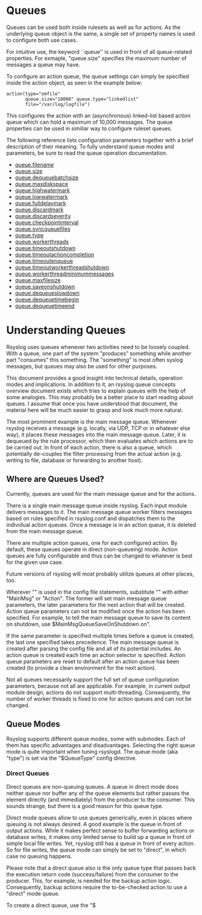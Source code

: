 Queues
======
Queues can be used both inside rulesets as well as for actions. 
As the underlying queue object is the same, a single set of property names is used to configure both use cases. 

For intuitive use, the keyword ``queue'' is used in front of all queue-related properties. 
For exmaple, "queue.size" specifies the maximum number of messages a queue may have. 

To configure an action queue, the queue settings can simply be specified inside the action object, as seen in the example below:

    action(type="omfile" 
           queue.size="10000" queue.type="linkedlist"
           file="/var/log/logfile")

This configures the action with an (asynchronous) linked-list based action queue which can hold a maximum of 10,000 messages. The queue properties can be used in similiar way to configure ruleset queues.

The following reference lists configuration parameters together with a brief description of their meaning. 
To fully understand queue modes and parameters, be sure to read the queue operation documentation.


<ul>
<li><a name="tex2html539" href="node33.html">queue.filename</a></li>
<li><a name="tex2html540" href="node34.html">queue.size</a></li>
<li><a name="tex2html541" href="node35.html">queue.dequeuebatchsize</a></li>
<li><a name="tex2html542" href="node36.html">queue.maxdiskspace</a></li>
<li><a name="tex2html543" href="node37.html">queue.highwatermark</a></li>
<li><a name="tex2html544" href="node38.html">queue.lowwatermark</a></li>
<li><a name="tex2html545" href="node39.html">queue.fulldelaymark</a></li>
<li><a name="tex2html546" href="node40.html">queue.discardmark</a></li>
<li><a name="tex2html547" href="node41.html">queue.discardseverity</a></li>
<li><a name="tex2html548" href="node42.html">queue.checkpointinterval</a></li>
<li><a name="tex2html549" href="node43.html">queue.syncqueuefiles</a></li>
<li><a name="tex2html550" href="node44.html">queue.type</a></li>
<li><a name="tex2html551" href="node45.html">queue.workerthreads</a></li>
<li><a name="tex2html552" href="node46.html">queue.timeoutshutdown</a></li>
<li><a name="tex2html553" href="node47.html">queue.timeoutactioncompletion</a></li>
<li><a name="tex2html554" href="node48.html">queue.timeoutenqueue</a></li>
<li><a name="tex2html555" href="node49.html">queue.timeoutworkerthreadshutdown</a></li>
<li><a name="tex2html556" href="node50.html">queue.workerthreadminimummessages</a></li>
<li><a name="tex2html557" href="node51.html">queue.maxfilesize</a></li>
<li><a name="tex2html558" href="node52.html">queue.saveonshutdown</a></li>
<li><a name="tex2html559" href="node53.html">queue.dequeueslowdown</a></li>
<li><a name="tex2html560" href="node54.html">queue.dequeuetimebegin</a></li>
<li><a name="tex2html561" href="node55.html">queue.dequeuetimeend</a></li>
</ul>


Understanding Queues
====================
Rsyslog uses queues whenever two activities need to be loosely coupled. With a queue, one part of the system "produces" something while another part "consumes" this something. The "something" is most often syslog messages, but queues may also be used for other purposes.

This document provides a good insight into technical details, operation modes and implications. In addition to it, an rsyslog queue concepts overview document exists which tries to explain queues with the help of some analogies. This may probably be a better place to start reading about queues. I assume that once you have understood that document, the material here will be much easier to grasp and look much more natural.

The most prominent example is the main message queue. Whenever rsyslog receives a message (e.g. locally, via UDP, TCP or in whatever else way), it places these messages into the main message queue. Later, it is dequeued by the rule processor, which then evaluates which actions are to be carried out. In front of each action, there is also a queue, which potentially de-couples the filter processing from the actual action (e.g. writing to file, database or forwarding to another host).


Where are Queues Used?
----------------------
Currently, queues are used for the main message queue and for the actions.

There is a single main message queue inside rsyslog. Each input module delivers messages to it. The main message queue worker filters messages based on rules specified in rsyslog.conf and dispatches them to the individual action queues. Once a message is in an action queue, it is deleted from the main message queue.

There are multiple action queues, one for each configured action. By default, these queues operate in direct (non-queueing) mode. Action queues are fully configurable and thus can be changed to whatever is best for the given use case.

Future versions of rsyslog will most probably utilize queues at other places, too.

Wherever "<object>"  is used in the config file statements, substitute "<object>" with either "MainMsg" or "Action". The former will set main message queue parameters, the later parameters for the next action that will be created. Action queue parameters can not be modified once the action has been specified. For example, to tell the main message queue to save its content on shutdown, use $MainMsgQueueSaveOnShutdown on".

If the same parameter is specified multiple times before a queue is created, the last one specified takes precedence. The main message queue is created after parsing the config file and all of its potential includes. An action queue is created each time an action selector is specified. Action queue parameters are reset to default after an action queue has been created (to provide a clean environment for the next action).

Not all queues necessarily support the full set of queue configuration parameters, because not all are applicable. For example, in current output module design, actions do not support multi-threading. Consequently, the number of worker threads is fixed to one for action queues and can not be changed.

Queue Modes
-----------
Rsyslog supports different queue modes, some with submodes. Each of them has specific advantages and disadvantages. Selecting the right queue mode is quite important when tuning rsyslogd. The queue mode (aka "type") is set via the "$<object>QueueType" config directive.

### Direct Queues ###
Direct queues are non-queuing queues. A queue in direct mode does neither queue nor buffer any of the queue elements but rather passes the element directly (and immediately) from the producer to the consumer. This sounds strange, but there is a good reason for this queue type.

Direct mode queues allow to use queues generically, even in places where queuing is not always desired. A good example is the queue in front of output actions. While it makes perfect sense to buffer forwarding actions or database writes, it makes only limited sense to build up a queue in front of simple local file writes. Yet, rsyslog still has a queue in front of every action. So for file writes, the queue mode can simply be set to "direct", in which case no queuing happens.

Please note that a direct queue also is the only queue type that passes back the execution return code (success/failure) from the consumer to the producer. This, for example, is needed for the backup action logic. Consequently, backup actions require the to-be-checked action to use a "direct" mode queue.

To create a direct queue, use the "$<object>QueueType Direct" config directive.

### Disk Queues ###
Disk queues use disk drives for buffering. The important fact is that the always use the disk and do not buffer anything in memory. Thus, the queue is ultra-reliable, but by far the slowest mode. For regular use cases, this queue mode is not recommended. It is useful if log data is so important that it must not be lost, even in extreme cases.

When a disk queue is written, it is done in chunks. Each chunk receives its individual file. Files are named with a prefix (set via the "$<object>QueueFilename" config directive) and followed by a 7-digit number (starting at one and incremented for each file). Chunks are 10mb by default, a different size can be set via the"$<object>QueueMaxFileSize" config directive. Note that the size limit is not a sharp one: rsyslog always writes one complete queue entry, even if it violates the size limit. So chunks are actually a little but (usually less than 1k) larger then the configured size. Each chunk also has a different size for the same reason. If you observe different chunk sizes, you can relax: this is not a problem.

Writing in chunks is used so that processed data can quickly be deleted and is free for other uses - while at the same time keeping no artificial upper limit on disk space used. If a disk quota is set (instructions further below), be sure that the quota/chunk size allows at least two chunks to be written. Rsyslog currently does not check that and will fail miserably if a single chunk is over the quota.

Creating new chunks costs performance but provides quicker ability to free disk space. The 10mb default is considered a good compromise between these two. However, it may make sense to adapt these settings to local policies. For example, if a disk queue is written on a dedicated 200gb disk, it may make sense to use a 2gb (or even larger) chunk size.

Please note, however, that the disk queue by default does not update its housekeeping structures every time it writes to disk. This is for performance reasons. In the event of failure, data will still be lost (except when manually is mangled with the file structures). However, disk queues can be set to write bookkeeping information on checkpoints (every n records), so that this can be made ultra-reliable, too. If the checkpoint interval is set to one, no data can be lost, but the queue is exceptionally slow.

Each queue can be placed on a different disk for best performance and/or isolation. This is currently selected by specifying different $WorkDirectory config directives before the queue creation statement.

To create a disk queue, use the "$<object>QueueType Disk" config directive. Checkpoint intervals can be specified via "$<object>QueueCheckpointInterval", with 0 meaning no checkpoints. Note that disk-based queues can be made very reliable by issuing a (f)sync after each write operation. Starting with version 4.3.2, this can be requested via "<object>QueueSyncQueueFiles on/off with the default being off. Activating this option has a performance penalty, so it should not be turned on without reason.

### In-Memory Queues ###
In-memory queue mode is what most people have on their mind when they think about computing queues. Here, the enqueued data elements are held in memory. Consequently, in-memory queues are very fast. But of course, they do not survive any program or operating system abort (what usually is tolerable and unlikely). Be sure to use an UPS if you use in-memory mode and your log data is important to you. Note that even in-memory queues may hold data for an infinite amount of time when e.g. an output destination system is down and there is no reason to move the data out of memory (lying around in memory for an extended period of time is NOT a reason). Pure in-memory queues can't even store queue elements anywhere else than in core memory.

There exist two different in-memory queue modes: LinkedList and FixedArray. Both are quite similar from the user's point of view, but utilize different algorithms.

A FixedArray queue uses a fixed, pre-allocated array that holds pointers to queue elements. The majority of space is taken up by the actual user data elements, to which the pointers in the array point. The pointer array itself is comparatively small. However, it has a certain memory footprint even if the queue is empty. As there is no need to dynamically allocate any housekeeping structures, FixedArray offers the best run time performance (uses the least CPU cycle). FixedArray is best if there is a relatively low number of queue elements expected and performance is desired. It is the default mode for the main message queue (with a limit of 10,000 elements).

A LinkedList queue is quite the opposite. All housekeeping structures are dynamically allocated (in a linked list, as its name implies). This requires somewhat more runtime processing overhead, but ensures that memory is only allocated in cases where it is needed. LinkedList queues are especially well-suited for queues where only occasionally a than-high number of elements need to be queued. A use case may be occasional message burst. Memory permitting, it could be limited to e.g. 200,000 elements which would take up only memory if in use. A FixedArray queue may have a too large static memory footprint in such cases.

In general, it is advised to use LinkedList mode if in doubt. The processing overhead compared to FixedArray is low and may be outweigh by the reduction in memory use. Paging in most-often-unused pointer array pages can be much slower than dynamically allocating them.

To create an in-memory queue, use the "$<object>QueueType LinkedList" or  "$<object>QueueType FixedArray" config directive.

### Disk-Assisted Memory Queues ###
If a disk queue name is defined for in-memory queues (via $<object>QueueFileName), they automatically become "disk-assisted" (DA). In that mode, data is written to disk (and read back) on an as-needed basis.

Actually, the regular memory queue (called the "primary queue") and a disk queue (called the "DA queue") work in tandem in this mode. Most importantly, the disk queue is activated if the primary queue is full or needs to be persisted on shutdown. Disk-assisted queues combine the advantages of pure memory queues with those of  pure disk queues. Under normal operations, they are very fast and messages will never touch the disk. But if there is need to, an unlimited amount of messages can be buffered (actually limited by free disk space only) and data can be persisted between rsyslogd runs.

With a DA-queue, both disk-specific and in-memory specific configuration parameters can be set. From the user's point of view, think of a DA queue like a "super-queue" which does all within a single queue [from the code perspective, there is some specific handling for this case, so it is actually much like a single object].

DA queues are typically used to de-couple potentially long-running and unreliable actions (to make them reliable). For example, it is recommended to use a disk-assisted linked list in-memory queue in front of each database and "send via tcp" action. Doing so makes these actions reliable and de-couples their potential low execution speed from the rest of your rules (e.g. the local file writes). There is a howto on massive database inserts which nicely describes this use case. It may even be a good read if you do not intend to use databases.

With DA queues, we do not simply write out everything to disk and then run as a disk queue once the in-memory queue is full. A much smarter algorithm is used, which involves a "high watermark" and a "low watermark". Both specify numbers of queued items. If the queue size reaches high watermark elements, the queue begins to write data elements to disk. It does so until it reaches the low water mark elements. At this point, it stops writing until either high water mark is reached again or the on-disk queue becomes empty, in which case the queue reverts back to in-memory mode, only. While holding at the low watermark, new elements are actually enqueued in memory. They are eventually written to disk, but only if the high water mark is ever reached again. If it isn't, these items never touch the disk. So even when a queue runs disk-assisted, there is in-memory data present (this is a big difference to pure disk queues!).

This algorithm prevents unnecessary disk writes, but also leaves some additional buffer space for message bursts. Remember that creating disk files and writing to them is a lengthy operation. It is too lengthy to e.g. block receiving UDP messages. Doing so would result in message loss. Thus, the queue initiates DA mode, but still is able to receive messages and enqueue them - as long as the maximum queue size is not reached. The number of elements between the high water mark and the maximum queue size serves as this "emergency buffer". Size it according to your needs, if traffic is very bursty you will probably need a large buffer here. Keep in mind, though, that under normal operations these queue elements will probably never be used. Setting the high water mark too low will cause disk-assistance to be turned on more often than actually needed.

The water marks can be set via the "$<object>QueueHighWatermark" and  "$<object>QueueHighWatermark" configuration file directives. Note that these are actual numbers, not precentages. Be sure they make sense (also in respect to "$<object>QueueSize"), as rsyslodg does currently not perform any checks on the numbers provided. It is easy to screw up the system here (yes, a feature enhancement request is filed ;)).

Limiting the Queue Size
-----------------------
All queues, including disk queues, have a limit of the number of elements they can enqueue. This is set via the "$<object>QueueSize" config parameter. Note that the size is specified in number of enqueued elements, not their actual memory size. Memory size limits can not be set. A conservative assumption is that a single syslog messages takes up 512 bytes on average (in-memory, NOT on the wire, this *is* a difference).

Disk assisted queues are special in that they do not have any size limit. The enqueue an unlimited amount of elements. To prevent running out of space, disk and disk-assisted queues can be size-limited via the "$<object>QueueMaxDiskSpace" configuration parameter. If it is not set, the limit is only available free space (and reaching this limit is currently not very gracefully handled, so avoid running into it!). If a limit is set, the queue can not grow larger than it. Note, however, that the limit is approximate. The engine always writes complete records. As such, it is possible that slightly more than the set limit is used (usually less than 1k, given the average message size). Keeping strictly on the limit would be a performance hurt, and thus the design decision was to favour performance. If you don't like that policy, simply specify a slightly lower limit (e.g. 999,999K instead of 1G).

In general, it is a good idea to limit the pysical disk space even if you dedicate a whole disk to rsyslog. That way, you prevent it from running out of space (future version will have an auto-size-limit logic, that then kicks in in such situations).

Worker Thread Pools
-------------------
Each queue (except in "direct" mode) has an associated pool of worker threads. Worker threads carry out the action to be performed on the data elements enqueued. As an actual sample, the main message queue's worker task is to apply filter logic to each incoming message and enqueue them to the relevant output queues (actions).

Worker threads are started and stopped on an as-needed basis. On a system without activity, there may be no worker at all running. One is automatically started when a message comes in. Similarily, additional workers are started if the queue grows above a specific size. The "$<object>QueueWorkerThreadMinimumMessages"  config parameter controls worker startup. If it is set to the minimum number of elements that must be enqueued in order to justify a new worker startup. For example, let's assume it is set to 100. As long as no more than 100 messages are in the queue, a single worker will be used. When more than 100 messages arrive, a new worker thread is automatically started. Similarily, a third worker will be started when there are at least 300 messages, a forth when reaching 400 and so on.

It, however, does not make sense to have too many worker threads running in parall. Thus, the upper limit ca be set via "$<object>QueueWorkerThreads". If it, for example, is set to four, no more than four workers will ever be started, no matter how many elements are enqueued.

Worker threads that have been started are kept running until an inactivity timeout happens. The timeout can be set via "$<object>QueueWorkerTimeoutThreadShutdown" and is specified in milliseconds. If you do not like to keep the workers running, simply set it to 0, which means immediate timeout and thus immediate shutdown. But consider that creating threads involves some overhead, and this is why we keep them running. If you would like to never shutdown any worker threads, specify -1 for this parameter.

Discarding Messages
-------------------
If the queue reaches the so called "discard watermark" (a number of queued elements), less important messages can automatically be discarded. This is in an effort to save queue space for more important messages, which you even less like to loose. Please note that whenever there are more than "discard watermark" messages, both newly incoming as well as already enqueued low-priority messages are discarded. The algorithm discards messages newly coming in and those at the front of the queue.

The discard watermark is a last resort setting. It should be set sufficiently high, but low enough to allow for large message burst. Please note that it take effect immediately and thus shows effect promptly - but that doesn't help if the burst mainly consist of high-priority messages...

The discard watermark is set via the "$<object>QueueDiscardMark" directive. The priority of messages to be discarded is set via "$<object>QueueDiscardSeverity". This directive accepts both the usual textual severity as well as a numerical one. To understand it, you must be aware of the numerical severity values. They are defined in RFC 3164:

        Numerical         Severity
          Code

           0       Emergency: system is unusable
           1       Alert: action must be taken immediately
           2       Critical: critical conditions
           3       Error: error conditions
           4       Warning: warning conditions
           5       Notice: normal but significant condition
           6       Informational: informational messages
           7       Debug: debug-level messages
           
Anything of the specified severity and (numerically) above it is discarded. To turn message discarding off, simply specify the discard watermark to be higher than the queue size. An alternative is to specify the numerical value 8 as DiscardSeverity. This is also the default setting to prevent unintentional message loss. So if you would like to use message discarding, you need to set" $<object>QueueDiscardSeverity" to an actual value.

An interesting application is with disk-assisted queues: if the discard watermark is set lower than the high watermark, message discarding will start before the queue becomes disk-assisted. This may be a good thing if you would like to switch to disk-assisted mode only in cases where it is absolutely unavoidable and you prefer to discard less important messages first.

Filled-Up Queues
----------------
If the queue has either reached its configured maximum number of entries or disk space, it is finally full. If so, rsyslogd throttles the data element submitter. If that, for example, is a reliable input (TCP, local log socket), that will slow down the message originator which is a good resolution for this scenario.

During throtteling, a disk-assisted queue continues to write to disk and messages are also discarded based on severity as well as regular dequeuing and processing continues. So chances are good the situation will be resolved by simply throttling. Note, though, that throtteling is highly undesirable for unreliable sources, like UDP message reception. So it is not a good thing to run into throtteling mode at all.

We can not hold processing infinitely, not even when throtteling. For example, throtteling the local log socket too long would cause the system at whole come to a standstill. To prevent this, rsyslogd times out after a configured period ("$<object>QueueTimeoutEnqueue", specified in milliseconds) if no space becomes available. As a last resort, it then discards the newly arrived message.

If you do not like throtteling, set the timeout to 0 - the message will then immediately be discarded. If you use a high timeout, be sure you know what you do. If a high main message queue enqueue timeout is set, it can lead to something like a complete hang of the system. The same problem does not apply to action queues.

Rate Limiting
-------------
Rate limiting provides a way to prevent rsyslogd from processing things too fast. It can, for example, prevent overruning a receiver system.

Currently, there are only limited rate-limiting features available. The "$<object>QueueDequeueSlowdown"  directive allows to specify how long (in microseconds) dequeueing should be delayed. While simple, it still is powerful. For example, using a DequeueSlowdown delay of 1,000 microseconds on a UDP send action ensures that no more than 1,000 messages can be sent within a second (actually less, as there is also some time needed for the processing itself).

Processing Timeframes
Queues can be set to dequeue (process) messages only during certain timeframes. This is useful if you, for example, would like to transfer the bulk of messages only during off-peak hours, e.g. when you have only limited bandwidth on the network path the the central server.

Currently, only a single timeframe is supported and, even worse, it can only be specified by the hour. It is not hard to extend rsyslog's capabilities in this regard - it was just not requested so far. So if you need more fine-grained control, let us know and we'll probably implement it. There are two configuration directives, both should be used together or results are unpredictable:" $<object>QueueDequeueTimeBegin <hour>" and "$<object>QueueDequeueTimeEnd <hour>". The hour parameter must be specified in 24-hour format (so 10pm is 22). A use case for this parameter can be found in the rsyslog wiki.

Performance
-----------
The locking involved with maintaining the queue has a potentially large performance impact. How large this is, and if it exists at all, depends much on the configuration and actual use case. However, the queue is able to work on so-called "batches" when dequeueing data elements. With batches, multiple data elements are dequeued at once (with a single locking call). The queue dequeues all available elements up to a configured upper limit (<object>DequeueBatchSize <number>). It is important to note that the actual upper limit is dictated by availability. The queue engine will never wait for a batch to fill. So even if a high upper limit is configured, batches may consist of fewer elements, even just one, if there are no more elements waiting in the queue.

Batching can improve performance considerably. Note, however, that it affects the order in which messages are passed to the queue worker threads, as each worker now receive as batch of messages. Also, the larger the batch size and the higher the maximum number of permitted worker threads, the more main memory is needed. For a busy server, large batch sizes (around 1,000 or even more elements) may be useful. Please note that with batching, the main memory must hold BatchSize * NumOfWorkers objects in memory (worst-case scenario), even if running in disk-only mode. So if you use the default 5 workers at the main message queue and set the batch size to 1,000, you need to be prepared that the main message queue holds up to 5,000 messages in main memory in addition to the configured queue size limits!

The queue object's default maximum batch size is eight, but there exists different defaults for the actual parts of rsyslog processing that utilize queues. So you need to check these object's defaults.

Terminating Queues
Terminating a process sounds easy, but can be complex. Terminating a running queue is in fact the most complex operation a queue object can perform. You don't see that from a user's point of view, but its quite hard work for the developer to do everything in the right order.

The complexity arises when the queue has still data enqueued when it finishes. Rsyslog tries to preserve as much of it as possible. As a first measure, there is a regular queue time out ("$<object>QueueTimeoutShutdown", specified in milliseconds): the queue workers are given that time period to finish processing the queue.

If after that period there is still data in the queue, workers are instructed to finish the current data element and then terminate. This essentially means any other data is lost. There is another timeout ("$<object>QueueTimeoutActionCompletion", also specified in milliseconds) that specifies how long the workers have to finish the current element. If that timeout expires, any remaining workers are cancelled and the queue is brought down.

If you do not like to lose data on shutdown, the "$<object>QueueSaveOnShutdown" parameter can be set to "on". This requires either a disk or disk-assisted queue. If set, rsyslogd ensures that any queue elements are saved to disk before it terminates. This includes data elements there were begun being processed by workers that needed to be cancelled due to too-long processing. For a large queue, this operation may be lengthy. No timeout applies to a required shutdown save.

